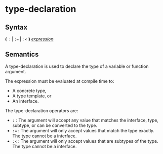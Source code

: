 # type-declaration

## Syntax

__(__ `:` __|__ `:=` __|__ `:<`  __)__ [_expression_](expression.md)

## Semantics
A type-declaration is used to declare the type of a variable or function
argument.

The expression must be evaluated at compile time to:
 - A concrete type,
 - A type template, or
 - An interface.

The type-declaration operators are:
 - `:` : The argument will accept any value that matches the interface, type,
         subtype, or can be converted to the type.
 - `:=` : The argument will only accept values that match the type exactly.
          The type cannot be a interface.
 - `:<` : The argument will only accept values that are subtypes of the type.
          The type cannot be a interface.
